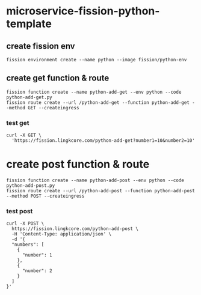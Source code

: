 # microservice-fission-python-template
## create fission env
	fission environment create --name python --image fission/python-env 
## create get function & route
	fission function create --name python-add-get --env python --code python-add-get.py
	fission route create --url /python-add-get --function python-add-get --method GET --createingress
### test get
	curl -X GET \
	  'https://fission.lingkcore.com/python-add-get?number1=10&number2=10' 
# create post function & route
	fission function create --name python-add-post --env python --code python-add-post.py
	fission route create --url /python-add-post --function python-add-post --method POST --createingress
### test post
	curl -X POST \
	  https://fission.lingkcore.com/python-add-post \
	  -H 'Content-Type: application/json' \
	  -d '{
	  "numbers": [
	  	{ 
	      "number": 1
	    },
	    {
	      "number": 2
	    }
	  ]
	}'
	

